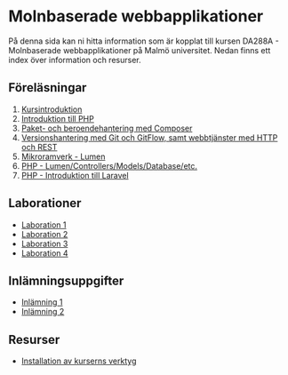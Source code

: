 # Molnbaserade webbapplikationer
På denna sida kan ni hitta information som är kopplat till kursen DA288A - Molnbaserade webbapplikationer på Malmö universitet. Nedan finns ett index över information och resurser.

## Föreläsningar
1. [Kursintroduktion](/Lectures/1/lecture.md)
2. [Introduktion till PHP](/Lectures/2/lecture.md)
2. [Paket- och beroendehantering med Composer](/Lectures/2/lecture.md)
3. [Versionshantering med Git och GitFlow, samt webbtjänster med HTTP och REST](/Lectures/3/lecture.md)
4. [Mikroramverk - Lumen](/Lectures/4/lecture.md)
5. [PHP - Lumen/Controllers/Models/Database/etc.](/Lectures/5/lecture.md)
6. [PHP - Introduktion till Laravel](/Lectures/6/lecture.md)
<!--
7. [PHP - Laravel, middleware/authentication](Lectures/7/lecture.md)
8. [Tester och refaktorisering](Lectures/8/lecture.md)
9. [Delivery, Deployment & Integration](9/lecture.md)
-->

## Laborationer
- [Laboration 1](/Labs/1/IntroPHP.md)
- [Laboration 2](/Labs/2/git.md)
- [Laboration 3](/Labs/3/lumen.md)
- [Laboration 4](/Labs/4/lumen.md)
<!--
- [Laboration 5](/Labs/5/laravel.md)
- [Laboration 6](/Labs/6/laravel.md)
- [Laboration 7](/Labs/7/tester_och_refaktorisering.md)
- [Laboration 8](/Labs/8/ddi.md)
-->

## Inlämningsuppgifter
- [Inlämning 1](/Assignments/1/assignment.md)
- [Inlämning 2](/Assignments/2/assignment.md)
<!--
- [Inlämning 3](/Assignments/3/assignment.md)
- [Inlämning 4](/Assignments/4/assignment.md)
-->

## Resurser
- [Installation av kurserns verktyg](/Resources/vm_installation.md)
